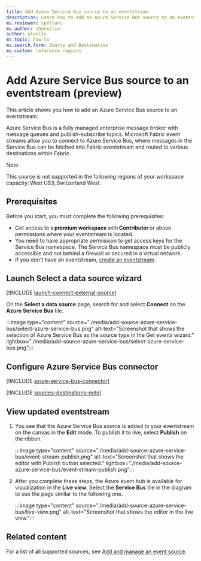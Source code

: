 ```yaml
---
title: Add Azure Service Bus source to an eventstream
description: Learn how to add an Azure Service Bus source to an eventstream.
ms.reviewer: spelluru
ms.author: zhenxilin
author: alexlzx
ms.topic: how-to
ms.search.form: Source and Destination
ms.custom: reference_regions
---
```


# Add Azure Service Bus source to an eventstream (preview)
This article shows you how to add an Azure Service Bus source to an eventstream.  

Azure Service Bus is a fully managed enterprise message broker with message queues and publish-subscribe topics. Microsoft Fabric event streams allow you to connect to Azure Service Bus, where messages in the Service Bus can be fetched into Fabric eventstream and routed to various destinations within Fabric. 

> [!NOTE]
> This source is not supported in the following regions of your workspace capacity: West US3, Switzerland West.  

## Prerequisites 
Before you start, you must complete the following prerequisites: 

- Get access to a **premium workspace** with **Contributor** or above permissions where your eventstream is located. 
- You need to have appropriate permission to get access keys for the Service Bus namespace. The Service Bus namespace must be publicly accessible and not behind a firewall or secured in a virtual network. 
- If you don't have an eventstream, [create an eventstream](create-manage-an-eventstream.md). 

## Launch Select a data source wizard
[!INCLUDE [launch-connect-external-source](./includes/launch-connect-external-source.md)]

On the **Select a data source** page, search for and select **Connect** on the **Azure Service Bus** tile.

:::image type="content" source="./media/add-source-azure-service-bus/select-azure-service-bus.png" alt-text="Screenshot that shows the selection of Azure Service Bus as the source type in the Get events wizard." lightbox="./media/add-source-azure-service-bus/select-azure-service-bus.png":::


## Configure Azure Service Bus connector
[!INCLUDE [azure-service-bus-connector](./includes/azure-service-bus-source-connector.md)]

[!INCLUDE [sources-destinations-note](./includes/sources-destinations-note.md)]

## View updated eventstream

1. You see that the Azure Service Bus source is added to your eventstream on the canvas in the **Edit** mode. To publish it to live, select **Publish** on the ribbon.

    :::image type="content" source="./media/add-source-azure-service-bus/event-stream-publish.png" alt-text="Screenshot that shows the editor with Publish button selected." lightbox="./media/add-source-azure-service-bus/event-stream-publish.png":::
1. After you complete these steps, the Azure event hub is available for visualization in the **Live view**. Select the **Service Bus** tile in the diagram to see the page similar to the following one.

    :::image type="content" source="./media/add-source-azure-service-bus/live-view.png" alt-text="Screenshot that shows the editor in the live view.":::



## Related content
For a list of all supported sources, see [Add and manage an event source](add-manage-eventstream-sources.md).